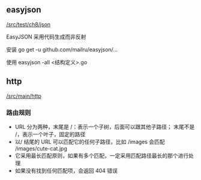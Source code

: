 ## easyjson

[/src/test/ch8/json](../src/test/chapter/ch8/01_json)

EasyJSON 采⽤代码⽣成⽽⾮反射

安装
 go get -u github.com/mailru/easyjson/...

使⽤
 easyjson -all <结构定义>.go

## http

[/src/main/http](../src/main/chapter/ch8_02_http)

### 路由规则

- URL 分为两种，末尾是 /：表示⼀个⼦树，后⾯可以跟其他⼦路径； 末尾不是 /，表示⼀个叶⼦，固定的路径
- 以/ 结尾的 URL 可以匹配它的任何⼦路径，⽐如 /images 会匹配 /images/cute-cat.jpg
- 它采⽤最⻓匹配原则，如果有多个匹配，⼀定采⽤匹配路径最⻓的那个进⾏处理
- 如果没有找到任何匹配项，会返回 404 错误

